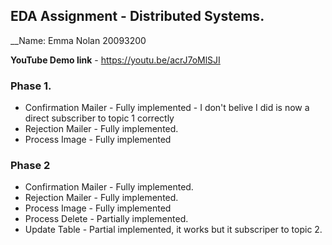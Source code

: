 ## EDA Assignment - Distributed Systems.

__Name: Emma Nolan 20093200

__YouTube Demo link__ - https://youtu.be/acrJ7oMlSJI

### Phase 1.

+ Confirmation Mailer - Fully implemented - I don't belive I did is now a direct subscriber to topic 1 correctly
+ Rejection Mailer - Fully implemented.
+ Process Image - Fully implemented

### Phase 2 

+ Confirmation Mailer - Fully implemented.
+ Rejection Mailer - Fully implemented.
+ Process Image - Fully implemented
+ Process Delete - Partially implemented.
+ Update Table - Partial implemented, it works but it subscriper to topic 2.



